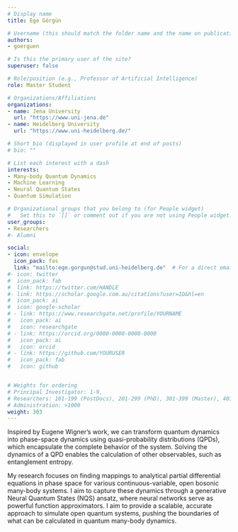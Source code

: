 ```yaml
---
# Display name
title: Ege Görgün

# Username (this should match the folder name and the name on publications)
authors:
- goerguen

# Is this the primary user of the site?
superuser: false

# Role/position (e.g., Professor of Artificial Intelligence)
role: Master Student

# Organizations/Affiliations
organizations:
- name: Jena University
  url: "https://www.uni-jena.de"
- name: Heidelberg University
  url: "https://www.uni-heidelberg.de/"

# Short bio (displayed in user profile at end of posts)
# bio: ""

# List each interest with a dash
interests:
- Many-body Quantum Dynamics
- Machine Learning
- Neural Quantum States
- Quantum Simulation

# Organizational groups that you belong to (for People widget)
#   Set this to `[]` or comment out if you are not using People widget.
user_groups:
- Researchers
#- Alumni

social:
- icon: envelope
  icon_pack: fas
  link: "mailto:ege.gorgun@stud.uni-heidelberg.de"  # For a direct email link, use "mailto:test@example.org".
#- icon: twitter
#  icon_pack: fab
#  link: https://twitter.com/HANDLE
#- link: https://scholar.google.com.au/citations?user=ID&hl=en
#  icon_pack: ai
#  icon: google-scholar
# - link: https://www.researchgate.net/profile/YOURNAME
#   icon_pack: ai
#   icon: researchgate
# - link: https://orcid.org/0000-0000-0000-0000
#   icon_pack: ai
#   icon: orcid
# - link: https://github.com/YOURUSER
#   icon_pack: fab
#   icon: github


# Weights for ordering
# Principal Investigator: 1-9,
# Researchers: 101-199 (PostDocs), 201-299 (PhD), 301-399 (Master), 401-499 (Bachelor)
# Administration: >1000
weight: 303
---
```

Inspired by Eugene Wigner’s work, we can transform quantum dynamics into phase-space dynamics using quasi-probability distributions (QPDs), which encapsulate the complete behavior of the system. Solving the dynamics of a QPD enables the calculation of other observables, such as entanglement entropy.

My research focuses on finding mappings to analytical partial differential equations in phase space for various continuous-variable, open bosonic many-body systems. I aim to capture these dynamics through a generative Neural Quantum States (NQS) ansatz, where neural networks serve as powerful function approximators. I aim to provide a scalable, accurate approach to simulate open quantum systems, pushing the boundaries of what can be calculated in quantum many-body dynamics.